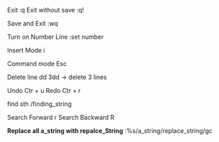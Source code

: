 Exit
:q
Exit without save
:q!

Save and Exit 
:wq

Turn on Number Line
:set number

Insert Mode
i

Command mode 
Esc


Delete line
dd
3dd -> delete 3 lines

Undo 
Ctr + u
Redo 
Ctr + r


find sth
/finding_string

Search Forward
r
Search Backward
R

**Replace all a_string with repalce_String**
:%s/a_string/replace_string/gc